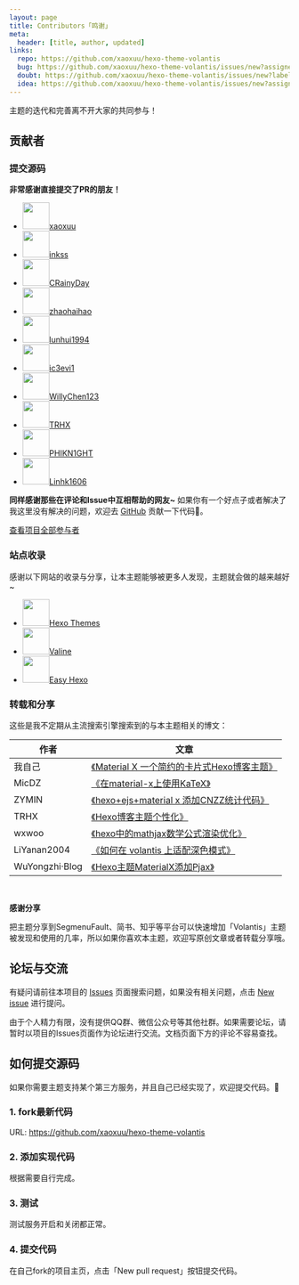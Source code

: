 ```yaml
---
layout: page
title: Contributors「鸣谢」
meta:
  header: [title, author, updated]
links:
  repo: https://github.com/xaoxuu/hexo-theme-volantis
  bug: https://github.com/xaoxuu/hexo-theme-volantis/issues/new?assignees=&labels=BUG&template=bug-report.md
  doubt: https://github.com/xaoxuu/hexo-theme-volantis/issues/new?labels=疑问&template=question-report.md
  idea: https://github.com/xaoxuu/hexo-theme-volantis/issues/new?assignees=&labels=建议&template=feature-request.md
---
```


主题的迭代和完善离不开大家的共同参与！

## 贡献者

### 提交源码

**非常感谢直接提交了PR的朋友！**

<ul class="pure circle">
<li><a href='https://github.com/xaoxuu'><img height='48px' src='https://avatars1.githubusercontent.com/u/16400144?s=48&v=4'>xaoxuu</a></li>
<li><a href='https://github.com/inkss'><img height='48px' src='https://avatars2.githubusercontent.com/u/31947043?s=48&v=4'>inkss</a></li>
<li><a href='https://github.com/CRainyDay'><img height='48px' src='https://avatars2.githubusercontent.com/u/46487957?s=48&v=4'>CRainyDay</a></li>
<li><a href='https://github.com/zhaohaihao'><img height='48px' src='https://avatars1.githubusercontent.com/u/16284860?s=48&v=4'>zhaohaihao</a></li>
<li><a href='https://github.com/lunhui1994'><img height='48px' src='https://avatars2.githubusercontent.com/u/18746902?s=48&v=4'>lunhui1994</a></li>
<li><a href='https://github.com/ic3evi1'><img height='48px' src='https://avatars0.githubusercontent.com/u/11464700?s=48&v=4'>ic3evi1</a></li>
<li><a href='https://github.com/WillyChen123'><img height='48px' src='https://avatars2.githubusercontent.com/u/8603271?s=48&v=4'>WillyChen123</a></li>
<li><a href='https://github.com/TRHX'><img height='48px' src='https://avatars3.githubusercontent.com/u/42269246?s=48&v=4'>TRHX</a></li>
<li><a href='https://github.com/PHIKN1GHT'><img height='48px' src='https://avatars0.githubusercontent.com/u/42083023?s=48&v=4'>PHIKN1GHT</a></li>
<li><a href='https://github.com/Linhk1606'><img height='48px' src='https://avatars1.githubusercontent.com/u/50829219?s=48&v=4'>Linhk1606</a></li>
</ul>


**同样感谢那些在评论和Issue中互相帮助的网友~**
如果你有一个好点子或者解决了我这里没有解决的问题，欢迎去 <btn>[GitHub](https://github.com/xaoxuu/hexo-theme-volantis/)</btn> 贡献一下代码👏。

<btn class='regular'>[查看项目全部参与者](https://github.com/xaoxuu/hexo-theme-volantis/Contr)</btn>

### 站点收录

感谢以下网站的收录与分享，让本主题能够被更多人发现，主题就会做的越来越好~

<ul class="pure rounded auto-width">
<li><a href='https://hexo.io/themes/'><img height='48px' src='https://img.vim-cn.com/72/7e917e9b7bd3ee1cb593494610506c998eefb2.jpg'>Hexo Themes</a></li>
<li><a href='https://valine.js.org/hexo.html#hexo-theme-volantis'><img height='48px' src='https://img.vim-cn.com/69/c9df34f04c86d32de9096a595fb5865711403c.png'>Valine</a></li>
<li><a href='https://easyhexo.com/2-Theme-use-and-config/2-6-hexo-theme-volantis/'><img height='48px' src='https://img.vim-cn.com/f9/9aa61ab88b95cdbee98929700ec250c640def9.jpg'>Easy Hexo</a></li>
</ul>

### 转载和分享

这些是我不定期从主流搜索引擎搜索到的与本主题相关的博文：

| 作者   | 文章                                                         |
| ------ | ------------------------------------------------------------ |
| 我自己 | [《Material X 一个简约的卡片式Hexo博客主题》](https://segmentfault.com/a/1190000016006194) |
| MicDZ | [《在material-x上使用KaTeX》](https://www.micdz.cn/article/katex-on-volantis/) |
| ZYMIN | [《hexo+ejs+material x 添加CNZZ统计代码》](https://zymin.cn/arcticle/hexo+ejs+material.html) |
| TRHX | [《Hexo博客主题个性化》](https://itrhx.com/2018/08/27/A04-Hexo-blog-topic-personalization/) |
| wxwoo | [《hexo中的mathjax数学公式渲染优化》](https://wxwoo.top/2019/05/15/hexo-mathjax-renderer-optimization/) |
| LiYanan2004 | [《如何在 volantis 上适配深色模式》](https://liyanan2004.ml/2019/Enable_Dark_mode_in_your_blog_with_volantis/) |
| WuYongzhi·Blog | [《Hexo主题MaterialX添加Pjax》](https://wuyongzhi.top/undefined/999270176/) |

<br>

**<i class='fas fa-share-alt fa-fw'></i> 感谢分享**

把主题分享到SegmenuFault、简书、知乎等平台可以快速增加「Volantis」主题被发现和使用的几率，所以如果你喜欢本主题，欢迎写原创文章或者转载分享哦。


## 论坛与交流

有疑问请前往本项目的 <btn>[Issues](https://github.com/xaoxuu/hexo-theme-volantis/issues)<btn> 页面搜索问题，如果没有相关问题，点击 <btn>[New issue](https://github.com/xaoxuu/hexo-theme-volantis/issues/new)<btn> 进行提问。

由于个人精力有限，没有提供QQ群、微信公众号等其他社群。如果需要论坛，请暂时以项目的Issues页面作为论坛进行交流。文档页面下方的评论不容易查找。


## 如何提交源码

如果你需要主题支持某个第三方服务，并且自己已经实现了，欢迎提交代码。👏

### 1. fork最新代码

URL: https://github.com/xaoxuu/hexo-theme-volantis

### 2. 添加实现代码

根据需要自行完成。

### 3. 测试

测试服务开启和关闭都正常。

### 4. 提交代码

在自己fork的项目主页，点击「New pull request」按钮提交代码。
